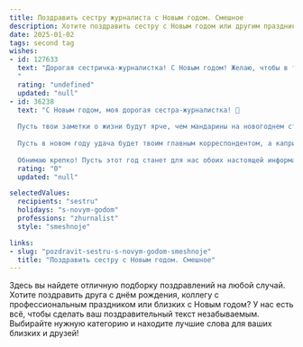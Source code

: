 ```yaml
---
title: Поздравить сестру журналиста с Новым годом. Смешное
description: Хотите поздравить сестру с Новым годом или другим праздником? Наш ИИ создаст незабываемое поздравление, а вы обязательно выделитесь среди других.  
date: 2025-01-02
tags: second tag
wishes:
- id: 127633
  text: "Дорогая сестричка-журналистка! С Новым годом! Желаю, чтобы в твоём новом году  было столько же интересных новостей, сколько у тебя подписчиков в инстаграме (а лучше — больше!), чтобы все твои статьи были шедеврами, а  каждая строчка  —  хитом продаж (в смысле,  хитом по количеству просмотров, разумеется!). Пусть твой дедлайн всегда будет на 10 часов позже, чем ты планировала, а  вместо  рабочих  стрессовых  новостей тебя  ждут  только  приятные  сюрпризы! Счастья,  юмора и  копирайтерского вдохновения — море, океан, целое новостное агентство!
  "
  rating: "undefined"
  updated: "null"
- id: 36238
  text: "С Новым годом, моя дорогая сестра-журналистка! 🎉
  
  Пусть твои заметки о жизни будут ярче, чем мандарины на новогоднем столе, а заголовки — остроумнее, чем шутки Деда Мороза! Желаю, чтобы редакционные правки были всего лишь маленькими штрихами к твоему творческому пути, а вдохновение приходило, как неожиданный подарок под ёлкой!
  
  Пусть в новом году удача будет твоим главным корреспондентом, а капризы редакторов — только проверкой на прочность твоего великолепного юмора! Желаю, чтобы каждая твоя история заканчивалась хэппи эндом, а к блокноту не приставали ни злые языки, ни скучные темы!
  
  Обнимаю крепко! Пусть этот год станет для нас обоих настоящей информационной бомбой! 💥🎊"
  rating: "0"
  updated: "null"

selectedValues:
  recipients: "sestru"
  holidays: "s-novym-godom"
  professions: "zhurnalist"
  style: "smeshnoje"

links:
- slug: "pozdravit-sestru-s-novym-godom-smeshnoje"
  title: "Поздравить сестру с Новым годом. Смешное"
---
```


Здесь вы найдете отличную подборку поздравлений на любой случай. 
Хотите поздравить друга с днём рождения, коллегу с профессиональным праздником или близких с Новым годом? У нас есть всё, чтобы сделать ваш поздравительный текст незабываемым. Выбирайте нужную категорию и находите лучшие слова для ваших близких и друзей!

